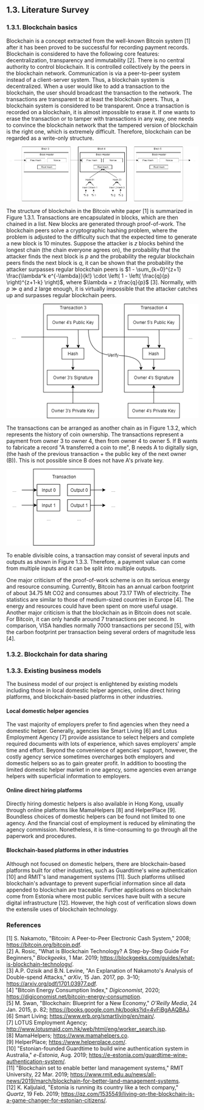## 1.3. Literature Survey

### 1.3.1. Blockchain basics

Blockchain is a concept extracted from the well-known Bitcoin system [1] after it has been proved to be successful for recording payment records.
Blockchain is considered to have the following core features: decentralization, transparency and immutability [2].
There is no central authority to control blockchain.
It is controlled collectively by the peers in the blockchain network.
Communication is via a peer-to-peer system instead of a client-server system.
Thus, a blockchain system is decentralized.
When a user would like to add a transaction to the blockchain, the user should broadcast the transaction to the network.
The transactions are transparent to at least the blockchain peers.
Thus, a blockchain system is considered to be transparent.
Once a transaction is recorded on a blockchain, it is almost impossible to erase it.
If one wants to erase the transaction or to tamper with transactions in any way, one needs to convince the blockchain network that the tampered version of blockchain is the right one, which is extremely difficult.
Therefore, blockchain can be regarded as a write-only structure.

![Figure 1.3.1: Blockchain Structure](./79_wil1_prog-resources/01_blockchain-structure.png)

The structure of blockchain in the Bitcoin white paper [1] is summarized in Figure 1.3.1.
Transactions are encapsulated in blocks, which are then chained in a list.
New blocks are generated through proof-of-work.
The blockchain peers solve a cryptographic hashing problem, where the problem is adjusted to the difficulty such that the expected time to generate a new block is 10 minutes.
Suppose the attacker is $z$ blocks behind the longest chain (the chain everyone agrees on), the probability that the attacker finds the next block is $p$ and the probability the regular blockchain peers finds the next block is $q$, it can be shown that the probability the attacker surpasses regular blockchain peers is $1 - \sum_{k=0}^{z+1} \frac{\lambda^k e^{-\lambda}}{k!} \cdot \left( 1 - \left( \frac{q}{p} \right)^{z+1-k} \right)$, where $\lambda = z \frac{q}{p}$ [3].
Normally, with $p \gg q$ and $z$ large enough, it is virtually impossible that the attacker catches up and surpasses regular blockchain peers.

![Figure 1.3.2: Transaction Structure](./79_wil1_prog-resources/01_transaction-structure.png)

The transactions can be arranged as another chain as in Figure 1.3.2, which represents the history of coin ownership.
The transactions represent a payment from owner 3 to owner 4, then from owner 4 to owner 5.
If B wants to fabricate a record "A transferred a coin to me", B needs A to digitally sign, (the hash of the previous transaction + the public key of the next owner (B)).
This is not possible since B does not have A's private key.

![Figure 1.3.3: Transaction Inputs and Outputs](./79_wil1_prog-resources/01_transaction-io.png)

To enable divisible coins, a transaction may consist of several inputs and outputs as shown in Figure 1.3.3.
Therefore, a payment value can come from multiple inputs and it can be split into multiple outputs.

One major criticism of the proof-of-work scheme is on its serious energy and resource consuming.
Currently, Bitcoin has an annual carbon footprint of about 34.75 Mt CO2 and consumes about 73.17 TWh of electricity.
The statistics are similar to those of medium-sized countries in Europe [4].
The energy and resources could have been spent on more useful usage.
Another major criticism is that the blockchain as in Bitcoin does not scale.
For Bitcoin, it can only handle around 7 transactions per second.
In comparison, VISA handles normally 7000 transactions per second [5], with the carbon footprint per transaction being several orders of magnitude less [4].

### 1.3.2. Blockchain for data sharing

### 1.3.3. Existing business models

The business model of our project is enlightened by existing models including those in local domestic helper agencies, online direct hiring platforms, and blockchain-based platforms in other industries.

#### Local domestic helper agencies

The vast majority of employers prefer to find agencies when they need a domestic helper.
Generally, agencies like Smart Living [6] and Lotus Employment Agency [7] provide assistance to select helpers and complete required documents with lots of experience, which saves employers' ample time and effort.
Beyond the convenience of agencies' support, however, the costly agency service sometimes overcharges both employers and domestic helpers so as to gain greater profit.
In addition to boosting the limited domestic helper market in one agency, some agencies even arrange helpers with superficial information to employers.

<!-- Pros: save ample time and effort (experienced, helpers' selection and paperwork)

Cons: costly, less candidates, superficial informations, illegal agency placement fees (overcharging helpers, confiscating passports)

Example:
- Arrow Employment Services, Fair Employment Agency, Royal Maids
- Interactive Employer Service of the Labour Department [1], 
- Smart Living [2], 
- HelperGo [3], 
- Lotus Employment Agency [4], 
- MamaHelpers [5]

[1] https://www1.jobs.gov.hk/1/0/WebForm/Default.aspx [2] https://www.erb.org/smartliving/en/main/ [3] https://www.helpergo.co [4] http://www.lotusmaid.com.hk/web/html/eng/worker_search.jsp [5] https://www.mamahelpers.co -->

#### Online direct hiring platforms

Directly hiring domestic helpers is also available in Hong Kong, usually through online platforms like MamaHelpers [8] and HelperPlace [9].
Boundless choices of domestic helpers can be found not limited to one agency.
And the financial cost of employment is reduced by eliminating the agency commission.
Nonetheless, it is time-consuming to go through all the paperwork and procedures.

<!-- Pros: immense freedom of choices, lower cost

Cons: time-consuming(~1st pros)

Ref: https://www.helperplace.com/find-nanny-first-time-agency-direct-hire
Example: MamaHelper, HelperPlace -->

#### Blockchain-based platforms in other industries

Although not focused on domestic helpers, there are blockchain-based platforms built for other industries, such as Guardtime's wine authentication [10] and RMIT's land management systems [11].
Such platforms utilised blockchain's advantage to prevent superficial information since all data appended to blockchain are traceable.
Further applications on blockchain come from Estonia where most public services have built with a secure digital infrastructure [12].
However, the high cost of verification slows down the extensile uses of blockchain technology.

<!-- Pros: anti-tamper

Cons: high cost to verify
    - Wine Authentication by Guardtime

[6] https://e-estonia.com/guardtime-wine-authentication-system (Land management systems by RMIT)
[7] https://www.rmit.edu.au/news/all-news/2019/march/blockchain-for-better-land-management-systems (e-Residency, eID, healthcare registry in Estonia)
[8] https://medium.com/e-residency-blog/welcome-to-the-blockchain-nation-5d9b46c06fd4
https://learn.e-resident.gov.ee/hc/en-us/articles/360000711978-What-is-e-Residency -->

### References

<!-- A template for the IEEE reference style (October 2016) according to <https://www.cse.ust.hk/ct/fyp/reports/content/ieee_style.html> and <https://ieeecs-media.computer.org/assets/pdf/2016CSStyleGuide.pdf>: <author names>, "<title>," <publication name (in italic type)>, <publisher name>, <date (e.g. 15 Mar. 2000)>, <page range>; <URL>. -->
[1] S. Nakamoto, "Bitcoin: A Peer-to-Peer Electronic Cash System," 2008; <https://bitcoin.org/bitcoin.pdf>.\
[2] A. Rosic, "What is Blockchain Technology? A Step-by-Step Guide For Beginners," *Blockgeeks*, 1 Mar. 2019; <https://blockgeeks.com/guides/what-is-blockchain-technology/>.\
[3] A.P. Ozisik and B.N. Levine, "An Explanation of Nakamoto's Analysis of Double-spend Attacks," *arXiv*, 15 Jan. 2017, pp. 3–10; <https://arxiv.org/pdf/1701.03977.pdf>.\
[4] "Bitcoin Energy Consumption Index," *Digiconomist*, 2020; <https://digiconomist.net/bitcoin-energy-consumption>.\
[5] M. Swan, "Blockchain: Blueprint for a New Economy," *O'Reilly Media*, 24 Jan. 2015, p. 82; <https://books.google.com.hk/books?id=4vFiBgAAQBAJ>.\
[6] Smart Living; <https://www.erb.org/smartliving/en/main/>.\
[7] LOTUS Employment Agency; <http://www.lotusmaid.com.hk/web/html/eng/worker_search.jsp>.\
[8] MamaHelpers; <https://www.mamahelpers.co>.\
[9] HelperPlace; <https://www.helperplace.com/>.\
[10] "Estonian-founded Guardtime to build wine authentication system in Australia," *e-Estonia*, Aug. 2019; <https://e-estonia.com/guardtime-wine-authentication-system/>.\
[11] "Blockchain set to enable better land management systems," RMIT University, 22 Mar. 2019; <https://www.rmit.edu.au/news/all-news/2019/march/blockchain-for-better-land-management-systems>.\
[12] K. Kaljulaid, "Estonia is running its country like a tech company," *Quartz*, 19 Feb. 2019; <https://qz.com/1535549/living-on-the-blockchain-is-a-game-changer-for-estonian-citizens/>.
